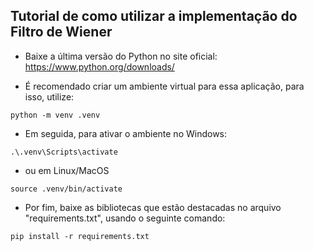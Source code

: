 
## Tutorial de como utilizar a implementação do Filtro de Wiener  

  
 * Baixe a última versão do Python no site oficial: <https://www.python.org/downloads/>

 * É recomendado criar um ambiente virtual para essa aplicação, para isso, utilize:  
 
 ```python -m venv .venv```  
 
 * Em seguida, para ativar o ambiente no Windows:  
 
 ```.\.venv\Scripts\activate```  

 * ou em Linux/MacOS

  ```source .venv/bin/activate```
 
 * Por fim, baixe as bibliotecas que estão destacadas no arquivo "requirements.txt", usando o seguinte comando:  
 
 ```pip install -r requirements.txt```

 
